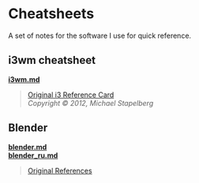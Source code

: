 # Cheatsheets
A set of notes for the software I use for quick reference.


## i3wm cheatsheet
**[i3wm.md](i3wm.md)**  
>[Original i3 Reference Card](https://i3wm.org/docs/refcard.html)  
*Copyright © 2012, Michael Stapelberg*

## Blender
**[blender.md](blender.md)**  
**[blender_ru.md](blender_ru.md)**  
>[Original References](https://quickref.me/blender.html)
